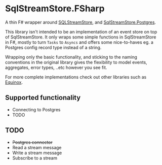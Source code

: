 # SqlStreamStore.FSharp

A thin F# wrapper around [SQLStreamStore](https://www.nuget.org/packages/SqlStreamStore), and [SqlStreamStore.Postgres](https://www.nuget.org/packages/SqlStreamStore.Postgres).

This library isn't intended to be an implementation of an event store on top of SqlStreamStore. It only wraps some simple functions in SqlStreamStore in F#, mostly to turn `Tasks` to `Asyncs` and offers some nice-to-haves eg. a Postgres config record type instead of a string.

Wrapping only the basic functionality, and sticking to the naming conventions in the original library gives the flexibility to model events, aggregates, error types, ..etc however you see fit.   
  
For more complete implementations check out other libraries such as [Equinox](https://github.com/jet/equinox). 


## Supported functionality
- Connecting to Postgres
- TODO

## TODO

- ~~Postgres connector~~
- Read a stream message
- Write a stream message
- Subscribe to a stream
